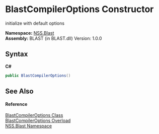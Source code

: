 # BlastCompilerOptions Constructor 
 

initialize with default options

**Namespace:**&nbsp;<a href="N_NSS_Blast">NSS.Blast</a><br />**Assembly:**&nbsp;BLAST (in BLAST.dll) Version: 1.0.0

## Syntax

**C#**<br />
``` C#
public BlastCompilerOptions()
```


## See Also


#### Reference
<a href="T_NSS_Blast_BlastCompilerOptions">BlastCompilerOptions Class</a><br /><a href="Overload_NSS_Blast_BlastCompilerOptions__ctor">BlastCompilerOptions Overload</a><br /><a href="N_NSS_Blast">NSS.Blast Namespace</a><br />